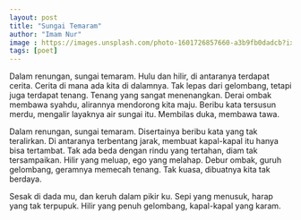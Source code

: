 ```yaml
---
layout: post
title: "Sungai Temaram"
author: "Imam Nur"
image : https://images.unsplash.com/photo-1601726857660-a3b9fb0dadcb?ixid=MnwxMjA3fDB8MHxwaG90by1wYWdlfHx8fGVufDB8fHx8&ixlib=rb-1.2.1&auto=format&fit=crop&w=750&q=80
tags: [poet]
---
```


Dalam renungan, sungai temaram. Hulu dan hilir, di antaranya terdapat cerita. Cerita di mana ada kita di dalamnya. Tak lepas dari gelombang, tetapi juga terdapat tenang. Tenang yang sangat menenangkan. Derai ombak membawa syahdu, alirannya mendorong kita maju. Beribu kata tersusun merdu, mengalir layaknya air sungai itu. Membilas duka, membawa tawa.

Dalam renungan, sungai temaram. Disertainya beribu kata yang tak teralirkan. Di antaranya terbentang jarak, membuat kapal-kapal itu hanya bisa tertambat. Tak ada beda dengan rindu yang tertahan, diam tak tersampaikan. Hilir yang meluap, ego yang melahap. Debur ombak, guruh gelombang, geramnya memecah tenang. Tak kuasa, dibuatnya kita tak berdaya. 

Sesak di dada mu, dan keruh dalam pikir ku. Sepi yang menusuk, harap yang tak terpupuk. Hilir yang penuh gelombang, kapal-kapal yang karam.

